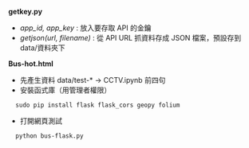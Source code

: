 **getkey.py**

- _app_id, app_key_ : 放入要存取 API 的金鑰
- _getjson(url, filename)_ : 從 API URL 抓資料存成 JSON 檔案，預設存到 data/資料夾下

**Bus-hot.html**

- 先產生資料 data/test-\* -> CCTV.ipynb 前四句
- 安裝函式庫（用管理者權限）

```
  sudo pip install flask flask_cors geopy folium
```

- 打開網頁測試

```
  python bus-flask.py
```
